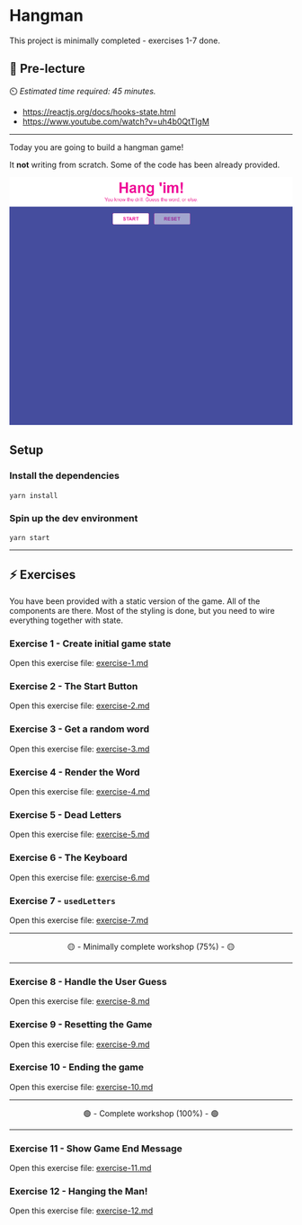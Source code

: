 # Hangman

This project is minimally completed - exercises 1-7 done.

## 🦊 Pre-lecture

⏲️ _Estimated time required: 45 minutes._

- https://reactjs.org/docs/hooks-state.html
- https://www.youtube.com/watch?v=uh4b0QtTlgM

---

Today you are going to build a hangman game!

It **not** writing from scratch. Some of the code has been already provided.

![Hangman Completed](./assets/hangman_1.gif)

## Setup

### Install the dependencies

```
yarn install
```

### Spin up the dev environment

```
yarn start
```

---

## ⚡ Exercises

You have been provided with a static version of the game. All of the components are there. Most of the styling is done, but you need to wire everything together with state.

### Exercise 1 - Create initial game state

Open this exercise file: [exercise-1.md](__workshop/exercise-1.md)

### Exercise 2 - The Start Button

Open this exercise file: [exercise-2.md](__workshop/exercise-2.md)

### Exercise 3 - Get a random word

Open this exercise file: [exercise-3.md](__workshop/exercise-3.md)

### Exercise 4 - Render the Word

Open this exercise file: [exercise-4.md](__workshop/exercise-4.md)

### Exercise 5 - Dead Letters

Open this exercise file: [exercise-5.md](__workshop/exercise-5.md)

### Exercise 6 - The Keyboard

Open this exercise file: [exercise-6.md](__workshop/exercise-6.md)

### Exercise 7 - `usedLetters`

Open this exercise file: [exercise-7.md](__workshop/exercise-7.md)

---

<center>🟡 - Minimally complete workshop (75%) - 🟡</center>

---

### Exercise 8 - Handle the User Guess

Open this exercise file: [exercise-8.md](__workshop/exercise-8.md)

### Exercise 9 - Resetting the Game

Open this exercise file: [exercise-9.md](__workshop/exercise-9.md)

### Exercise 10 - Ending the game

Open this exercise file: [exercise-10.md](__workshop/exercise-10.md)

---

<center>🟢 - Complete workshop (100%) - 🟢</center>

---

### Exercise 11 - Show Game End Message

Open this exercise file: [exercise-11.md](__workshop/exercise-11.md)

### Exercise 12 - Hanging the Man!

Open this exercise file: [exercise-12.md](__workshop/exercise-12.md)
